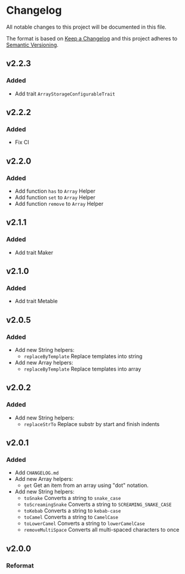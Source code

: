 # Changelog

All notable changes to this project will be documented in this file.

The format is based on [Keep a Changelog][keepachangelog] and this project adheres to [Semantic Versioning][semver].
## v2.2.3

### Added
- Add trait `ArrayStorageConfigurableTrait`

## v2.2.2

### Added
- Fix CI

## v2.2.0

### Added
- Add function `has` to `Array` Helper
- Add function `set` to `Array` Helper
- Add function `remove` to `Array` Helper

## v2.1.1

### Added
- Add trait Maker

## v2.1.0

### Added
- Add trait Metable

## v2.0.5

### Added
- Add new String helpers:
    + `replaceByTemplate` Replace templates into string
- Add new Array helpers:
    + `replaceByTemplate` Replace templates into array

## v2.0.2

### Added
- Add new String helpers:
    + `replaceStrTo` Replace substr by start and finish indents

## v2.0.1

### Added
- Add `CHANGELOG.md`
- Add new Array helpers:
    + `get` Get an item from an array using "dot" notation.
- Add new String helpers:
    + `toSnake` Converts a string to `snake_case`
    + `toScreamingSnake` Converts a string to `SCREAMING_SNAKE_CASE`
    + `toKebab` Converts a string to `kebab-case`
    + `toCamel` Converts a string to `CamelCase`
    + `toLowerCamel` Converts a string to `lowerCamelCase`
    + `removeMultiSpace` Converts all multi-spaced characters to once
    
## v2.0.0

### Reformat

[keepachangelog]:https://keepachangelog.com/en/1.0.0/
[semver]:https://semver.org/spec/v2.0.0.html
